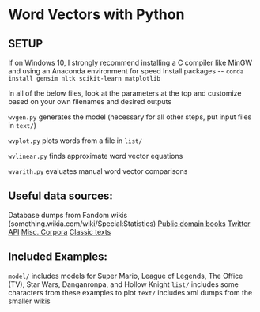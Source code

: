 # Word Vectors with Python

## SETUP
If on Windows 10, I strongly recommend installing a C compiler like MinGW and using an Anaconda environment for speed
Install packages -- `conda install gensim nltk scikit-learn matplotlib`

In all of the below files, look at the parameters at the top and customize based on your own filenames and desired outputs

`wvgen.py` generates the model (necessary for all other steps, put input files in `text/`)

`wvplot.py` plots words from a file in `list/`

`wvlinear.py` finds approximate word vector equations

`wvarith.py` evaluates manual word vector comparisons

## Useful data sources:
Database dumps from Fandom wikis (something.wikia.com/wiki/Special:Statistics)
[Public domain books](gutenberg.org)
[Twitter API](https://developer.twitter.com/en/docs)
[Misc. Corpora](https://en.wikipedia.org/wiki/List_of_text_corpora)
[Classic texts](classics.mit.edu)

## Included Examples:
`model/` includes models for Super Mario, League of Legends, The Office (TV), Star Wars, Danganronpa, and Hollow Knight
`list/` includes some characters from these examples to plot
`text/` includes xml dumps from the smaller wikis